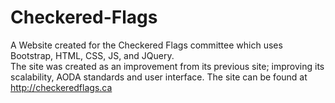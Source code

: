 Checkered-Flags
===============
A Website created for the Checkered Flags committee which uses Bootstrap, HTML, CSS, JS, and JQuery.  
The site was created as an improvement from its previous site; improving its scalability, AODA standards and user interface. The site can be found at http://checkeredflags.ca
